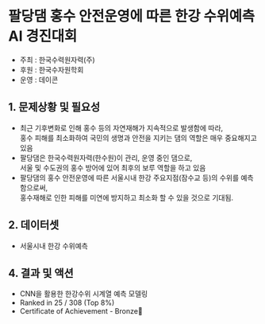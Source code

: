 # 팔당댐 홍수 안전운영에 따른 한강 수위예측 AI 경진대회

- 주최 : 한국수력원자력(주)
- 후원 : 한국수자원학회
- 운영 : 데이콘

## 1. 문제상황 및 필요성
- 최근 기후변화로 인해 홍수 등의 자연재해가 지속적으로 발생함에 따라, <br/> 홍수 피해를 최소화하여 국민의 생명과 안전을 지키는 댐의 역할은 매우 중요해지고 있음
- 팔당댐은 한국수력원자력(한수원)이 관리, 운영 중인 댐으로, <br/>서울 및 수도권의 홍수 방어에 있어 최후의 보루 역할을 하고 있음
- 팔당댐의 홍수 안전운영에 따른 서울시내 한강 주요지점(잠수교 등)의 수위를 예측함으로써, <br/>홍수재해로 인한 피해를 미연에 방지하고 최소화 할 수 있을 것으로 기대됨.

## 2. 데이터셋
- 서울시내 한강 수위예측

## 4. 결과 및 액션
- CNN을 활용한 한강수위 시계열 예측 모델링
- Ranked in 25 / 308 (Top 8%)
- Certificate of Achievement - Bronze🥉
